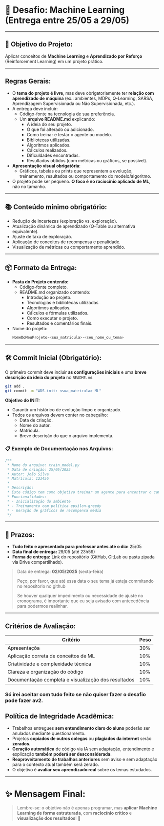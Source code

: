 # 📄 **Desafio: Machine Learning (Entrega entre 25/05 a 29/05)**

---

## 🎯 **Objetivo do Projeto:**
Aplicar conceitos de **Machine Learning** e **Aprendizado por Reforço** (Reinforcement Learning) em um projeto prático.

---

## **Regras Gerais:**

- O **tema do projeto é livre**, mas deve obrigatoriamente ter **relação com aprendizado de máquina** (ex.: ambientes, MDPs, Q-Learning, SARSA, Aprendizagem Supervisionada ou Não Supervisionada, etc.).
- A entrega deve incluir:
  - Código-fonte na tecnologia de sua preferência.
  - Um **arquivo README.md** explicando:
    - A ideia do seu projeto.
    - O que foi alterado ou adicionado.
    - Como treinar e testar o agente ou modelo.
    - Bibliotecas utilizadas.
    - Algoritmos aplicados.
    - Cálculos realizados.
    - Dificuldades encontradas.
    - Resultados obtidos (com métricas ou gráficos, se possível).
- **Apresentação visual obrigatória:**  
  - Gráficos, tabelas ou prints que representem a evolução, treinamento, resultados ou comportamento do modelo/algoritmo.
- O projeto pode ser pequeno. **O foco é no raciocínio aplicado de ML**, não no tamanho.

---

## 📚 **Conteúdo mínimo obrigatório:**

- Redução de incertezas (exploração vs. exploração).
- Atualização dinâmica de aprendizado (Q-Table ou alternativa equivalente).
- Ajuste de taxa de exploração.
- Aplicação de conceitos de recompensa e penalidade.
- Visualização de métricas ou comportamento aprendido.

---

## 📦 **Formato da Entrega:**

- **Pasta do Projeto contendo:**
  - Código-fonte completo.
  - README.md organizado contendo:
    - Introdução ao projeto.
    - Tecnologias e bibliotecas utilizadas.
    - Algoritmos aplicados.
    - Cálculos e fórmulas utilizados.
    - Como executar o projeto.
    - Resultados e comentários finais.
- Nome do projeto:  
  ```bash
  NomeDoMeuProjeto-<sua_matricula>-<seu_nome_ou_tema>
  ```

---

## 🛠️ **Commit Inicial (Obrigatório):**

O primeiro commit deve incluir **as configurações iniciais** e uma **breve descrição da ideia do projeto** no `README.md`.

```bash
git add .
git commit -m "ADS-init: <sua_matricula> ML"
```

**Objetivo do INIT:**  
- Garantir um histórico de evolução limpo e organizado.
- Todos os arquivos devem conter no cabeçalho:
  - Data de criação.
  - Nome do autor.
  - Matrícula.
  - Breve descrição do que o arquivo implementa.

### 📋 **Exemplo de Documentação nos Arquivos:**
```js
/**
 * Nome do arquivo: train_model.py
 * Data de criação: 25/05/2025
 * Autor: João Silva
 * Matrícula: 123456
 *
 * Descrição:
 * Este código tem como objetivo treinar um agente para encontrar o caminho ótimo em um ambiente customizado utilizando Q-Learning.
 * Funcionalidades:
 * - Inicialização do ambiente
 * - Treinamento com política epsilon-greedy
 * - Geração de gráficos de recompensa média
 */
```

---

## 📆 **Prazos:**

- **Tudo feito e apresentado para professor antes até o dia:** 25/05  
- **Data final de entrega:** 29/05 (até 23h59)  
- **Forma de entrega:** Link do repositório (GitHub, GitLab ou pasta zipada via Drive compartilhado).


> Data de entrega: **02/05/2025** (sexta-feira)  
>  
> Peço, por favor, que até essa data o seu tema já esteja commitando no repositorio no github
>  
> Se houver qualquer impedimento ou necessidade de ajuste no cronograma, é importante que eu seja avisado com antecedência para podermos realinhar.  



---

## **Critérios de Avaliação:**

| Critério                          | Peso   |
|------------------------------------|--------|
| Apresentaçõa | 30%    |
| Aplicação correta de conceitos de ML | 10%    |
| Criatividade e complexidade técnica | 10%    |
| Clareza e organização do código    | 10%    |
| Documentação completa e visualização dos resultados | 10%    |

### Só irei aceitar com tudo feito se não quiser fazer o desafio pode fazer av2.


## **Política de Integridade Acadêmica:**

- Trabalhos entregues **sem entendimento claro do aluno** poderão ser anulados mediante questionamento.
- Projetos **copiados de outros colegas** ou **plagiados da internet** serão **zerados**.
- **Geração automática** de código via IA sem adaptação, entendimento e explicação **também poderá ser desconsiderada**.
- **Reaproveitamento de trabalhos anteriores** sem aviso e sem adaptação para o contexto atual também será zerado.
- O objetivo é **avaliar seu aprendizado real** sobre os temas estudados.

---

# ✨ **Mensagem Final:**
> Lembre-se: o objetivo não é apenas programar, mas **aplicar Machine Learning de forma estruturada**, com **raciocínio crítico** e **visualização dos resultados**! 🚀

